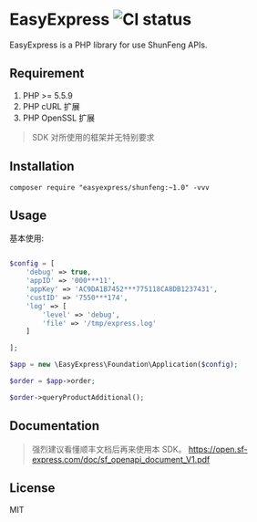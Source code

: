 # EasyExpress ![CI status](https://travis-ci.org/royen-go/EasyExpress.svg?branch=master)

EasyExpress is a PHP library for use ShunFeng APIs.

## Requirement

1. PHP >= 5.5.9
2. PHP cURL 扩展
3. PHP OpenSSL 扩展

> SDK 对所使用的框架并无特别要求

## Installation

```shell
composer require "easyexpress/shunfeng:~1.0" -vvv

```

## Usage

基本使用:

```php

$config = [
    'debug' => true,
    'appID' => '000***11',
    'appKey' => 'AC9DA1B7452***775118CA8DB1237431',
    'custID' => '7550***174',
    'log' => [
        'level' => 'debug',
        'file' => '/tmp/express.log'
    ]

];

$app = new \EasyExpress\Foundation\Application($config);

$order = $app->order;

$order->queryProductAdditional();

```


## Documentation

> 强烈建议看懂顺丰文档后再来使用本 SDK。
> https://open.sf-express.com/doc/sf_openapi_document_V1.pdf


## License

MIT

